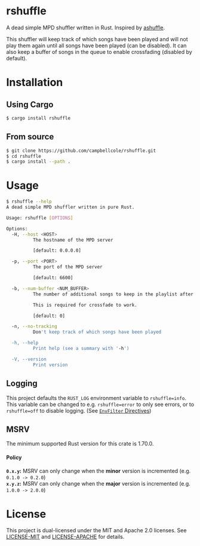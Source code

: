 # rshuffle

A dead simple MPD shuffler written in Rust. Inspired by [ashuffle](https://github.com/joshkunz/ashuffle).

This shuffler will keep track of which songs have been played and will not play them again until all songs have been played (can be disabled).
It can also keep a buffer of songs in the queue to enable crossfading (disabled by default).

# Installation

## Using Cargo

```sh
$ cargo install rshuffle
```

## From source

```sh
$ git clone https://github.com/campbellcole/rshuffle.git
$ cd rshuffle
$ cargo install --path .
```

# Usage

```sh
$ rshuffle --help
A dead simple MPD shuffler written in pure Rust.

Usage: rshuffle [OPTIONS]

Options:
  -H, --host <HOST>
          The hostname of the MPD server

          [default: 0.0.0.0]

  -p, --port <PORT>
          The port of the MPD server

          [default: 6600]

  -b, --num-buffer <NUM_BUFFER>
          The number of additional songs to keep in the playlist after the current song

          This is required for crossfade to work.

          [default: 0]

  -n, --no-tracking
          Don't keep track of which songs have been played

  -h, --help
          Print help (see a summary with '-h')

  -V, --version
          Print version
```

## Logging

This project defaults the `RUST_LOG` environment variable to `rshuffle=info`. This variable can be changed to e.g. `rshuffle=error` to only see errors, or to `rshuffle=off` to disable logging. (See [`EnvFilter` Directives](https://docs.rs/tracing-subscriber/latest/tracing_subscriber/filter/struct.EnvFilter.html#directives))

## MSRV

The minimum supported Rust version for this crate is 1.70.0.

#### Policy

**`0.x.y`:** MSRV can only change when the **minor** version is incremented (e.g. `0.1.0 -> 0.2.0`)
<br />
**`x.y.z`:** MSRV can only change when the **major** version is incremented (e.g. `1.0.0 -> 2.0.0`)

# License

This project is dual-licensed under the MIT and Apache 2.0 licenses. See [LICENSE-MIT](LICENSE-MIT) and [LICENSE-APACHE](LICENSE-APACHE) for details.
